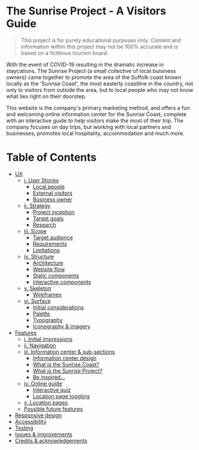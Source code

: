 # The Sunrise Project - A Visitors Guide
> This project is for purely educational purposes only. Content and information within this project may not be 100% accurate and is based on a fictitious tourism board.

With the event of COVID-19 resulting in the dramatic increase in staycations, The Sunrise Project (a small collective of local buisiness owners) came together to promote the area of the Suffolk coast known locally as the 'Sunrise Coast', the most easterly coastline in the country, not only to visitors from outside the area, but to local people who may not know what lies right on their doorstep.

This website is the company's primary marketing method, and offers a fun and welcoming online information center for the Sunrise Coast, complete with an interactive guide to help visitors make the most of their trip. The company focuses on day trips, but working with local partners and businesses, promotes local hospitality, accommodation and much more.

# Table of Contents
* [UX]()
    * [i. User Stories]()
        * [Local people]()
        * [External visitors]()
        * [Business owner]()
    * [ii. Strategy]()
        * [Project inception]()
        * [Target goals]()
        * [Research]()
    * [iii. Scope]()
        * [Target audience]()
        * [Requirements]()
        * [Limitations]()
    * [iv. Structure]()
        * [Architecture]()
        * [Website flow]()
        * [Static components]()
        * [Interactive components]()
    * [v. Skeleton]()
        * [Wireframes]()
    * [vi. Surface]()
        * [Initial considerations]()
        * [Palette]()
        * [Typography]()
        * [Iconography & imagery]()
* [Features]()
    * [i. Initial impressions]()
    * [ii. Navigation]()
    * [iii. Information center & sub-sections]()
        * [Information center design]()
        * [What is the Sunrise Coast?]()
        * [What is the Sunrise Project?]()
        * [Be inspired...]()
    * [iv. Online guide]()
        * [Interactive quiz]()
        * [Location page toggling]()
    * [v. Location pages]()
    * [Possible future features]()
* [Responsive design]()
* [Accessibility]()
* [Testing]()
* [Issues & improvements]()
* [Credits & acknowledgements]()




